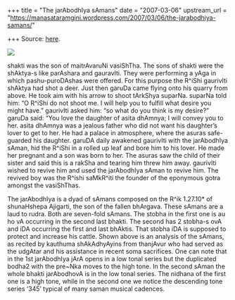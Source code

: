 +++
title = "The jarAbodhIya sAmans"
date = "2007-03-06"
upstream_url = "https://manasataramgini.wordpress.com/2007/03/06/the-jarabodhiya-samans/"

+++
Source: [here](https://manasataramgini.wordpress.com/2007/03/06/the-jarabodhiya-samans/).



[![](https://i0.wp.com/bp0.blogger.com/_ZhvcTTaaD_4/ReuTsGbvrLI/AAAAAAAAAEY/yTaYjVGohmI/s320/sAman.png)](http://bp0.blogger.com/_ZhvcTTaaD_4/ReuTsGbvrLI/AAAAAAAAAEY/yTaYjVGohmI/s1600-h/sAman.png)

shakti was the son of maitrAvaruNi vasiShTha. The sons of shakti were the shAktya-s like parAshara and gauravIti. They were performing a yAga in which pashu-puroDAshas were offered. For this purpose the R^iShi gaurivIti shAktya had shot a deer. Just then garuDa came flying onto his quarry from above. He took aim with his arrow to shoot tArkShya suparNa. suparNa told him: “O R^iShi do not shoot me. I will help you to fulfill what desire you might have.” gaurivIti asked him: “so what do you think is my desire?” garuDa said: “You love the daughter of asita dhAmnya; I will convey you to her. asita dhAmnya was a jealous father who did not want his daughter’s lover to get to her. He had a palace in atmosphere, where the asuras safe-guarded his daughter. garuDA daily awakened gaurivIti with the jarAbodhIya sAman, hid the R^iShi in a rolled up leaf and bore him to his lover. He made her pregnant and a son was born to her. The asuras saw the child of their sister and said this is a rakSha and tearing him threw him away. gaurivIti wished to revive him and used the jarAbodhIya sAman to revive him. The revived boy was the R^ishi saMkR^iti the founder of the eponymous gotra amongst the vasiShThas.

The jarAbodhIya is a dyad of sAmans composed on the R^ik 1.27.10\* of shunaHshepa Ajigarti, the son of the fallen bhArgava. These sAmans are a laud to rudra. Both are seven-fold sAmans. The stobha in the first one is au ho vA occurring in the second last bhakti. The second has 2 stobha-s ovA and iDA occurring the first and last bhAktis. That stobha iDA is supposed to protect and increase his cattle. Shown above is an analysis of the sAmans, as recited by kauthuma shAkAdhyAyins from thanjAvur who had served as the udgAtar and his assistance in recent soma sacrifices. One can note that in the 1st jarAbodhIya jArA opens in a low tonal series but the duplicated bodha2 with the pre\~Nka moves to the high tone. In the second sAman the whole bhakti jarAbodhovA is in the low tonal series. The nidhana of the first one is a high tone, while in the second one we notice the descending tone series ‘345’ typical of many saman musical cadences.

